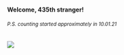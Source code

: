 #### Welcome, 435th stranger!

###### <sup>P.S. counting started approximately in 10.01.21</sup>

<img src="https://kraftwerk28.pp.ua/vcnt.png"></img>
